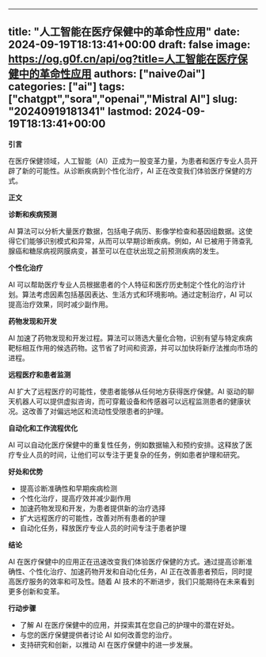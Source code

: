 
---
title: "人工智能在医疗保健中的革命性应用"
date: 2024-09-19T18:13:41+00:00
draft: false
image: https://og.g0f.cn/api/og?title=人工智能在医疗保健中的革命性应用
authors: ["naiveのai"]
categories: ["ai"]
tags: ["chatgpt","sora","openai","Mistral AI"]
slug: "20240919181341"
lastmod: 2024-09-19T18:13:41+00:00
---
**引言**

在医疗保健领域，人工智能（AI）正成为一股变革力量，为患者和医疗专业人员开辟了新的可能性。从诊断疾病到个性化治疗，AI 正在改变我们体验医疗保健的方式。

**正文**

**诊断和疾病预测**

AI 算法可以分析大量医疗数据，包括电子病历、影像学检查和基因组数据。这使得它们能够识别模式和异常，从而可以早期诊断疾病。例如，AI 已被用于筛查乳腺癌和糖尿病视网膜病变，甚至可以在症状出现之前预测疾病的发生。

**个性化治疗**

AI 可以帮助医疗专业人员根据患者的个人特征和医疗历史制定个性化的治疗计划。算法考虑因素包括基因表达、生活方式和环境影响。通过定制治疗，AI 可以提高治疗效果，同时减少副作用。

**药物发现和开发**

AI 加速了药物发现和开发过程。算法可以筛选大量化合物，识别有望与特定疾病靶标相互作用的候选药物。这节省了时间和资源，并可以加快将新疗法推向市场的进程。

**远程医疗和患者监测**

AI 扩大了远程医疗的可能性，使患者能够从任何地方获得医疗保健。AI 驱动的聊天机器人可以提供虚拟咨询，而可穿戴设备和传感器可以远程监测患者的健康状况。这改善了对偏远地区和流动性受限患者的护理。

**自动化和工作流程优化**

AI 可以自动化医疗保健中的重复性任务，例如数据输入和预约安排。这释放了医疗专业人员的时间，让他们可以专注于更复杂的任务，例如患者护理和研究。

**好处和优势**

* 提高诊断准确性和早期疾病检测
* 个性化治疗，提高疗效并减少副作用
* 加速药物发现和开发，为患者提供新的治疗选择
* 扩大远程医疗的可能性，改善对所有患者的护理
* 自动化任务，释放医疗专业人员的时间专注于患者护理

**结论**

AI 在医疗保健中的应用正在迅速改变我们体验医疗保健的方式。通过提高诊断准确性、个性化治疗、加速药物开发和自动化任务，AI 正在改善患者预后，同时提高医疗服务的效率和可及性。随着 AI 技术的不断进步，我们只能期待在未来看到更多创新和变革。

**行动步骤**

* 了解 AI 在医疗保健中的应用，并探索其在您自己的护理中的潜在好处。
* 与您的医疗保健提供者讨论 AI 如何改善您的治疗。
* 支持研究和创新，以推动 AI 在医疗保健中的进一步发展。